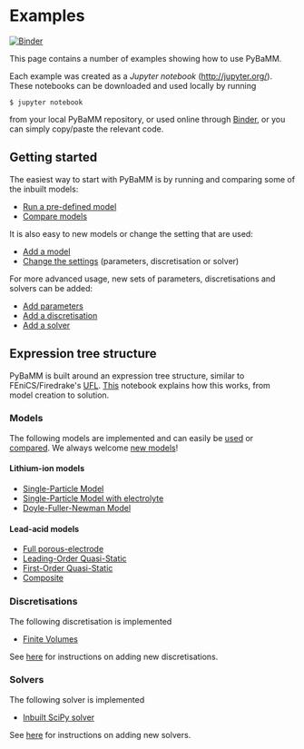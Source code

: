 # Examples

[![Binder](https://mybinder.org/badge_logo.svg)](https://mybinder.org/v2/gh/tinosulzer/PyBaMM/master)

This page contains a number of examples showing how to use PyBaMM.

Each example was created as a _Jupyter notebook_ (http://jupyter.org/).
These notebooks can be downloaded and used locally by running
```
$ jupyter notebook
```
from your local PyBaMM repository, or used online through [Binder](https://mybinder.org/v2/gh/tinosulzer/PyBaMM/master), or you can simply copy/paste the relevant code.

## Getting started

The easiest way to start with PyBaMM is by running and comparing some of the inbuilt models:
- [Run a pre-defined model](./run-model.ipynb)
- [Compare models](./compare-models.ipynb)

It is also easy to new models or change the setting that are used:
- [Add a model](./add-model.ipynb)
- [Change the settings](./change-settings.ipynb) (parameters, discretisation or solver)

For more advanced usage, new sets of parameters, discretisations and solvers can be added:
- [Add parameters](./add-parameters.ipynb)
- [Add a discretisation](./add-discretisation.ipynb)
- [Add a solver](./add-solver.ipynb)

## Expression tree structure

PyBaMM is built around an expression tree structure, similar to FEniCS/Firedrake's
[UFL](https://fenics.readthedocs.io/projects/ufl/en/latest/).
[This](expression-tree.ipynb) notebook explains how this works, from
model creation to solution.

### Models

The following models are implemented and can easily be [used](./run-model.ipynb) or [compared](./compare-models.ipynb). We always welcome [new models](./add-model.ipynb)!

#### Lithium-ion models

- [Single-Particle Model](./models/SPM.ipynb)
- [Single-Particle Model with electrolyte](./models/SPMe.ipynb)
- [Doyle-Fuller-Newman Model](./models/DFN.ipynb)

#### Lead-acid models

- [Full porous-electrode](./models/lead-acid-full.ipynb)
- [Leading-Order Quasi-Static](./models/lead-acid-LOQS.ipynb)
- [First-Order Quasi-Static](./models/lead-acid-FOQS.ipynb)
- [Composite](./models/lead-acid-composite.ipynb)

### Discretisations

The following discretisation is implemented
- [Finite Volumes](./discretisations/finite-volumes.ipynb)

See [here](./add-discretisation.ipynb) for instructions on adding new discretisations.

### Solvers

The following solver is implemented
- [Inbuilt SciPy solver](./solvers/scipy-integrate.ipynb)

See [here](./add-solver.ipynb) for instructions on adding new solvers.
